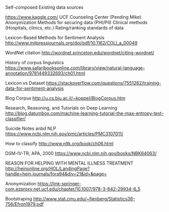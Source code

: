 Self-composed
Existing data sources

https://www.kaggle.com/
UCF Counseling Center (Pending Mike)
Anonymization
Methods for securing data (PHI/PII)
Clinical methods (Hospitals, clinics, etc.)
Rating/ranking standards of data


Lexicon-Based Methods for
Sentiment Analysis
http://www.mitpressjournals.org/doi/pdf/10.1162/COLI_a_00049


WordNet citation
http://wordnet.princeton.edu/wordnet/citing-wordnet/

History of corpus linguistics
https://www.safaribooksonline.com/library/view/natural-language-annotation/9781449332693/ch01.html


Lexicon vs Dataset
https://stackoverflow.com/questions/7551262/training-data-for-sentiment-analysis


Blog Corpus
http://u.cs.biu.ac.il/~koppel/BlogCorpus.htm


Research, Reasoning, and Tutorials on Deep Learning
http://blog.datumbox.com/machine-learning-tutorial-the-max-entropy-text-classifier/


Suicide Notes anbd NLP
https://www.ncbi.nlm.nih.gov/pmc/articles/PMC3107011/


How to classify
http://www.nltk.org/book/ch06.html

DSM-IV-TR; APA, 2000
https://www.ncbi.nlm.nih.gov/books/NBK64063/

REASON FOR HELPING WITH MENTAL ILLNESS TREATMENT
http://heinonline.org/HOL/LandingPage?handle=hein.journals/fora94&div=21&id=&page=

Anonymization
https://link-springer-com.ezproxy.net.ucf.edu/chapter/10.1007/978-3-642-29934-6_5


Bootstraping
http://www.stat.cmu.edu/~fienberg/Statistics36-756/Efron1979.pdf
